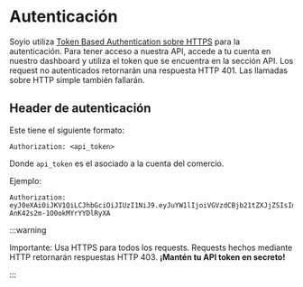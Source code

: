 # Autenticación


Soyio utiliza [Token Based Authentication sobre HTTPS](https://es.wikipedia.org/wiki/Autenticaci%C3%B3n_basada_en_tokens) para la autenticación. Para tener acceso a nuestra API, accede a tu cuenta en nuestro dashboard y utiliza el token que se encuentra en la sección API. Los request no autenticados retornarán una respuesta HTTP 401. Las llamadas sobre HTTP simple también fallarán.

## Header de autenticación

Este tiene el siguiente formato:

`Authorization: <api_token>`

Donde `api_token` es el asociado a la cuenta del comercio.

Ejemplo:

```shell
Authorization: eyJ0eXAiOiJKV1QiLCJhbGciOiJIUzI1NiJ9.eyJuYW1lIjoiVGVzdCBjb21tZXJjZSIsImFwaV90b2tlbiI6dHJ1ZX0.AXt3ep_r23w9rSPTv-AnK42s2m-1O0okMYrYYDlRyXA
```

:::warning

Importante: Usa HTTPS para todos los requests. Requests hechos mediante HTTP retornarán respuestas HTTP 403. **¡Mantén tu API token en secreto!**

:::
